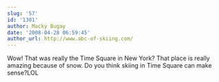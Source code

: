 ```yaml
---
slug: '57'
id: '1301'
author: Macky Bugay
date: '2008-04-28 06:59:45'
author_url: http://www.abc-of-skiing.com/
---
```

Wow! That was really the Time Square in New York? That place is really amazing because of snow. Do you think skiing in Time Square can make sense?LOL
